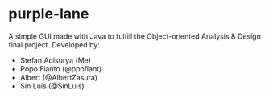 # purple-lane
A simple GUI made with Java to fulfill the Object-oriented Analysis & Design final project.
Developed by:
- Stefan Adisurya (Me)
- Popo Fianto (@ppofiant)
- Albert (@AlbertZasura)
- Sin Luis (@SinLuis)
